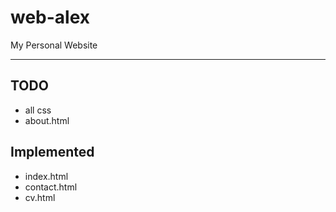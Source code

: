 # web-alex
My Personal Website
___

## TODO
- all css
- about.html


## Implemented
- index.html
- contact.html
- cv.html